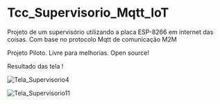 # Tcc_Supervisorio_Mqtt_IoT
Projeto de um supervisório utilizando a placa ESP-8266 em internet das coisas. Com base no protocolo Mqtt de comunicação M2M

Projeto Piloto. Livre para melhorias. Open source!

Resultado das tela !

![Tela_Supervisorio4](https://user-images.githubusercontent.com/113734024/211651831-d32612fb-cd6d-4cc1-a1fc-dc9bc5ebbdd3.JPG)

![Tela_Supervisorio11](https://user-images.githubusercontent.com/113734024/211651965-bcdd37fc-7420-4ded-b3ab-1376c141f6fd.JPG)

